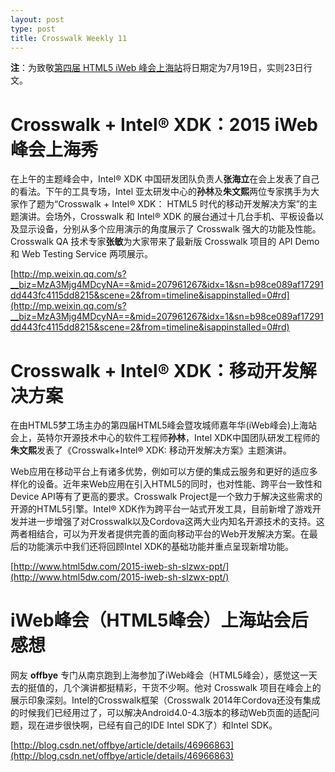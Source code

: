 ```yaml
---
layout: post
type: post
title: Crosswalk Weekly 11
---
```


**注**：为致敬[第四届 HTML5 iWeb 峰会上海站](http://www.html5dw.com/2015-iweb-sh-review/)将日期定为7月19日，实则23日行文。


# Crosswalk + Intel® XDK：2015 iWeb 峰会上海秀

在上午的主题峰会中，Intel® XDK 中国研发团队负责人**张海立**在会上发表了自己的看法。下午的工具专场，Intel 亚太研发中心的**孙林**及**朱文熙**两位专家携手为大家作了题为“Crosswalk + Intel® XDK： HTML5 时代的移动开发解决方案”的主题演讲。会场外，Crosswalk 和 Intel® XDK 的展台通过十几台手机、平板设备以及显示设备，分别从多个应用演示的角度展示了 Crosswalk 强大的功能及性能。Crosswalk QA 技术专家**张敏**为大家带来了最新版 Crosswalk 项目的 API Demo 和 Web Testing Service 两项展示。

[http://mp.weixin.qq.com/s?__biz=MzA3Mjg4MDcyNA==&mid=207961267&idx=1&sn=b98ce089af17291dd443fc4115dd8215&scene=2&from=timeline&isappinstalled=0#rd](http://mp.weixin.qq.com/s?__biz=MzA3Mjg4MDcyNA==&mid=207961267&idx=1&sn=b98ce089af17291dd443fc4115dd8215&scene=2&from=timeline&isappinstalled=0#rd)


# Crosswalk + Intel® XDK：移动开发解决方案

在由HTML5梦工场主办的第四届HTML5峰会暨攻城师嘉年华(iWeb峰会)上海站会上，英特尔开源技术中心的软件工程师**孙林**，Intel XDK中国团队研发工程师的**朱文熙**发表了《Crosswalk+Intel® XDK: 移动开发解决方案》主题演讲。

Web应用在移动平台上有诸多优势，例如可以方便的集成云服务和更好的适应多样化的设备。近年来Web应用在引入HTML5的同时，也对性能、跨平台一致性和Device API等有了更高的要求。Crosswalk Project是一个致力于解决这些需求的开源的HTML5引擎。Intel® XDK作为跨平台一站式开发工具，目前新增了游戏开发并进一步增强了对Crosswalk以及Cordova这两大业内知名开源技术的支持。这两者相结合，可以为开发者提供完善的面向移动平台的Web开发解决方案。在最后的功能演示中我们还将回顾Intel XDK的基础功能并重点呈现新增功能。

[http://www.html5dw.com/2015-iweb-sh-slzwx-ppt/](http://www.html5dw.com/2015-iweb-sh-slzwx-ppt/)


# iWeb峰会（HTML5峰会）上海站会后感想

网友 **offbye** 专门从南京跑到上海参加了iWeb峰会（HTML5峰会），感觉这一天去的挺值的，几个演讲都挺精彩，干货不少啊。他对 Crosswalk 项目在峰会上的展示印象深刻。Intel的Crosswalk框架（Crosswalk 2014年Cordova还没有集成的时候我们已经用过了，可以解决Android4.0-4.3版本的移动Web页面的适配问题，现在进步很快啊，已经有自己的IDE Intel SDK了）和Intel SDK。

[http://blog.csdn.net/offbye/article/details/46966863](http://blog.csdn.net/offbye/article/details/46966863)
